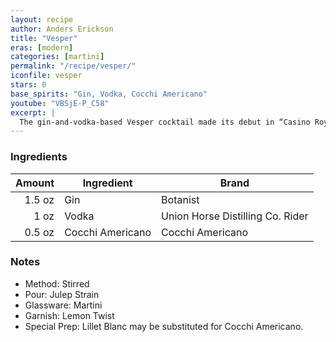 ```yaml
---
layout: recipe
author: Anders Erickson
title: "Vesper"
eras: [modern]
categories: [martini]
permalink: "/recipe/vesper/"
iconfile: vesper
stars: 0
base_spirits: "Gin, Vodka, Cocchi Americano"
youtube: "VBSjE-P_C58"
excerpt: |
  The gin-and-vodka-based Vesper cocktail made its debut in “Casino Royale.” If it’s good enough for James Bond, it’s probably good enough for you, too.
---
```


### Ingredients

| Amount | Ingredient       | Brand                            |
| -----: | ---------------- | -------------------------------- |
| 1.5 oz | Gin              | Botanist                         |
|   1 oz | Vodka            | Union Horse Distilling Co. Rider |
| 0.5 oz | Cocchi Americano | Cocchi Americano                 |

### Notes

- Method: Stirred
- Pour: Julep Strain
- Glassware: Martini
- Garnish: Lemon Twist
- Special Prep: Lillet Blanc may be substituted for Cocchi Americano.
